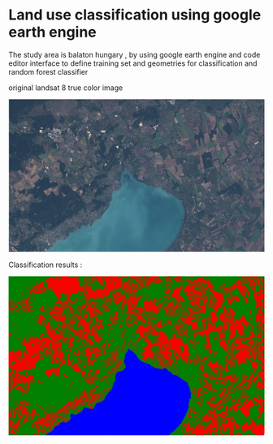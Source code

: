 # Land use classification using google earth engine

The study area is balaton hungary , by using google earth engine and code editor interface to define training set and geometries for classification and random forest classifier  

original landsat 8 true color image 

![](https://github.com/Arbi-ben-aoun/LULC-classification-google-earth-engine/blob/main/a.JPG)


Classification results :

![](https://github.com/Arbi-ben-aoun/LULC-classification-google-earth-engine/blob/main/b.JPG)

 
